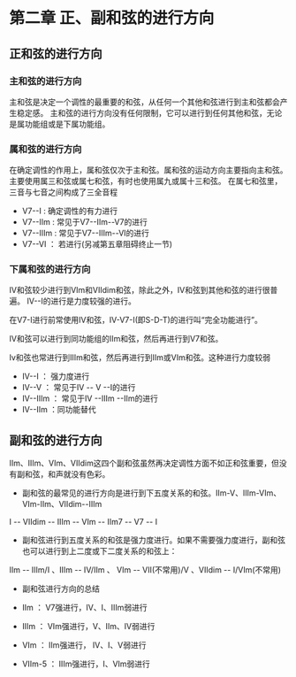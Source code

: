 # 第二章 正、副和弦的进行方向

## 正和弦的进行方向

### 主和弦的进行方向

主和弦是决定一个调性的最重要的和弦，从任何一个其他和弦进行到主和弦都会产生稳定感。
主和弦的进行方向没有任何限制，它可以进行到任何其他和弦，无论是属功能组或是下属功能组。

### 属和弦的进行方向

在确定调性的作用上，属和弦仅次于主和弦。属和弦的运动方向主要指向主和弦。
主要使用属三和弦或属七和弦，有时也使用属九或属十三和弦。
在属七和弦里，三音与七音之间构成了三全音程

- V7--I : 确定调性的有力进行
- V7--IIm : 常见于V7--IIm--V7的进行
- V7--IIIm : 常见于V7--IIIm--VI的进行
- V7--VI ： 若进行(另减第五章阻碍终止一节)

### 下属和弦的进行方向

IV和弦较少进行到VIm和VIIdim和弦，除此之外，IV和弦到其他和弦的进行很普遍。
IV--I的进行是力度较强的进行。

在V7-I进行前常使用IV和弦，IV-V7-I(即S-D-T)的进行叫“完全功能进行”。

IV和弦可以进行到同功能组的IIm和弦，然后再进行到V7和弦。

Iv和弦也常进行到IIIm和弦，然后再进行到IIm或VIm和弦。这种进行力度较弱

- IV--I ： 强力度进行
- IV--V ： 常见于IV -- V --I的进行
- IV--IIIm ： 常见于IV --IIIm --IIm的进行
- IV--IIm ：同功能替代

## 副和弦的进行方向

IIm、IIIm、VIm、VIIdim这四个副和弦虽然再决定调性方面不如正和弦重要，但没有副和弦，和声就没有色彩。

- 副和弦的最常见的进行方向是进行到下五度关系的和弦。IIm-V、IIIm-VIm、VIm-IIm、VIIdim--IIIm

I -- VIIdim -- IIIm -- VIm -- IIm7 -- V7 -- I

- 副和弦进行到五度关系的和弦是强力度进行。如果不需要强力度进行，副和弦也可以进行到上二度或下二度关系的和弦上：

IIm -- IIIm/I 、IIIm -- IV/IIm 、 VIm -- VII(不常用)/V 、VIIdim -- I/VIm(不常用)

- 副和弦进行方向的总结

- IIm ： V7强进行，IV、I、IIIm弱进行
- IIIm ： VIm强进行，V、IIm、IV弱进行
- VIm ： IIm强进行， IV、I、V弱进行
- VIIm-5 ： IIIm强进行，I、VIm弱进行